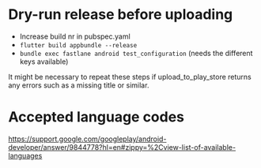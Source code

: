 # Dry-run release before uploading


* Increase build nr in pubspec.yaml
* `flutter build appbundle --release`
* `bundle exec fastlane android test_configuration` (needs the different keys available)

It might be necessary to repeat these steps if upload_to_play_store returns any errors
such as a missing title or similar.



# Accepted language codes

https://support.google.com/googleplay/android-developer/answer/9844778?hl=en#zippy=%2Cview-list-of-available-languages
